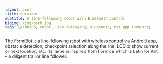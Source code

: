 ```yaml
---
layout: post
title: FormiBot
subtitle: A line-following robot with Bluetooth control
bigimg: /img/path.jpg
tags: [arduino, robot, line-following, bluetooth, mit app inventor]
---
```


The FormiBot is a line-following robot with wireless control via Android app, obstacle detection, checkpoint selection along the line, LCD to show current or next location, etc. Its name is inspired from Formica which is Latin for Ant – a diligent trail or line follower.
